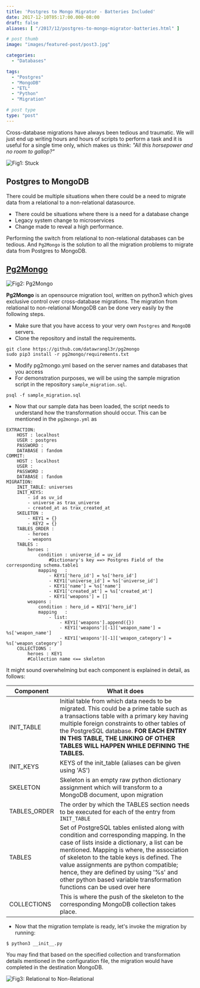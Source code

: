 ```yaml
---
title: 'Postgres to Mongo Migrator - Batteries Included'
date: 2017-12-10T05:17:00.000-08:00
draft: false
aliases: [ "/2017/12/postgres-to-mongo-migrator-batteries.html" ]

# post thumb
image: "images/featured-post/post3.jpg"

categories:
  - "Databases"

tags:
  - "Postgres"
  - "MongoDB"
  - "ETL"
  - "Python"
  - "Migration"

# post type
type: "post"
---
```


Cross-database migrations have always been tedious and traumatic. We will just end up writing hours and hours of scripts to perform a task and it is useful for a single time only, which makes us think: *"All this horsepower and no room to gallop?"*
  
![Fig1: Stuck](../../images/post/3-postgres-to-mongo-migrator-batteries/img1.jpg)

## Postgres to MongoDB

There could be multiple situations when there could be a need to migrate data from a relational to a non-relational datasource.

* There could be situations where there is a need for a database change
* Legacy system change to microservices
* Change made to reveal a high performance.

Performing the switch from relational to non-relational databases can be tedious. And `Pg2Mongo` is the solution to all the migration problems to migrate data from Postgres to MongoDB.

## [Pg2Mongo](https://github.com/datawrangl3r/pg2mongo)

![Fig2: Pg2Mongo](../../images/post/3-postgres-to-mongo-migrator-batteries/img2.png)

**Pg2Mongo** is an opensource migration tool, written on python3 which gives exclusive control over cross-database migrations. The migration from relational to non-relational MongoDB can be done very easily by the following steps.

* Make sure that you have access to your very own `Postgres` and `MongoDB` servers.
* Clone the repository and install the requirements.

```
git clone https://github.com/datawrangl3r/pg2mongo
sudo pip3 install -r pg2mongo/requirements.txt
```

* Modify pg2mongo.yml based on the server names and databases that you access
* For demonstration purposes, we will be using the sample migration script in the repository `sample_migration.sql`.

```
psql -f sample_migration.sql
```

* Now that our sample data has been loaded, the script needs to understand how the transformation should occur. This can be mentioned in the `pg2mongo.yml` as

```
EXTRACTION:
    HOST : localhost 
    USER : postgres
    PASSWORD : 
    DATABASE : fandom
COMMIT:
    HOST : localhost
    USER :
    PASSWORD :
    DATABASE : fandom
MIGRATION:
    INIT_TABLE: universes
    INIT_KEYS:
        - id as uv_id
        - universe as trax_universe
        - created_at as trax_created_at
    SKELETON : 
        - KEY1 = {}
        - KEY2 = {}
    TABLES_ORDER :
        - heroes
        - weapons
    TABLES :
        heroes :
            condition : universe_id = uv_id
                #Dictionary's key ==> Postgres Field of the corresponding schema.table1
            mapping   :
                - KEY1['hero_id'] = %s['hero_id']
                - KEY1['universe_id'] = %s['universe_id']
                - KEY1['name'] = %s['name']
                - KEY1['created_at'] = %s['created_at']
                - KEY1['weapons'] = []
        weapons :
            condition : hero_id = KEY1['hero_id']
            mapping   :
                - list:
                    - KEY1['weapons'].append({})
                    - KEY1['weapons'][-1]['weapon_name'] = %s['weapon_name']
                    - KEY1['weapons'][-1]['weapon_category'] = %s['weapon_category']
    COLLECTIONS :
        heroes : KEY1
        #Collection name <== skeleton
```

It might sound overwhelming but each component is explained in detail, as follows:

| Component | What it does |
| --- | --- |
| INIT_TABLE | Initial table from which data needs to be migrated. This could be a prime table such as a transactions table with a primary key having multiple foreign constraints to other tables of the PostgreSQL database. **FOR EACH ENTRY IN THIS TABLE, THE LINKING OF OTHER TABLES WILL HAPPEN WHILE DEFINING THE TABLES.** |
| INIT_KEYS | KEYS of the init_table (aliases can be given using 'AS') |
| SKELETON | Skeleton is an empty raw python dictionary assignment which will transform to a MongoDB document, upon migration |
| TABLES_ORDER | The order by which the TABLES section needs to be executed for each of the entry from `INIT_TABLE` | 
| TABLES | Set of PostgreSQL tables enlisted along with condition and corresponding mapping. In the case of lists inside a dictionary, a list can be mentioned. Mapping is where, the association of skeleton to the table keys is defined. The value assignments are python compatible; hence, they are defined by using '%s' and other python based variable transformation functions can be used over here |
| COLLECTIONS | This is where the push of the skeleton to the corresponding MongoDB collection takes place. |

* Now that the migration template is ready, let's invoke the migration by running:

```
$ python3 __init__.py
```

You may find that based on the specified collection and transformation details mentioned in the configuration file, the migration would have completed in the destination MongoDB.

![Fig3: Relational to Non-Relational](../../images/post/3-postgres-to-mongo-migrator-batteries/img3.jpg)